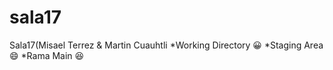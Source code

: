 # sala17
Sala17(Misael Terrez &amp; Martin Cuauhtli
*Working Directory :grinning:
*Staging Area :smile:
*Rama Main :satisfied:
